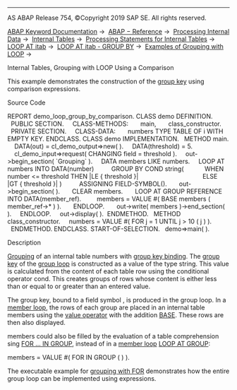   

* * *

AS ABAP Release 754, ©Copyright 2019 SAP SE. All rights reserved.

[ABAP Keyword Documentation](https://help.sap.com/doc/abapdocu_754_index_htm/7.54/en-US/abenabap.htm) →  [ABAP − Reference](https://help.sap.com/doc/abapdocu_754_index_htm/7.54/en-US/abenabap_reference.htm) →  [Processing Internal Data](https://help.sap.com/doc/abapdocu_754_index_htm/7.54/en-US/abenabap_data_working.htm) →  [Internal Tables](https://help.sap.com/doc/abapdocu_754_index_htm/7.54/en-US/abenitab.htm) →  [Processing Statements for Internal Tables](https://help.sap.com/doc/abapdocu_754_index_htm/7.54/en-US/abentable_processing_statements.htm) →  [LOOP AT itab](https://help.sap.com/doc/abapdocu_754_index_htm/7.54/en-US/abaploop_at_itab_variants.htm) →  [LOOP AT itab - GROUP BY](https://help.sap.com/doc/abapdocu_754_index_htm/7.54/en-US/abaploop_at_itab_group_by.htm) →  [Examples of Grouping with LOOP](https://help.sap.com/doc/abapdocu_754_index_htm/7.54/en-US/abenloop_group_by_abexas.htm) → 

Internal Tables, Grouping with LOOP Using a Comparison

This example demonstrates the construction of the [group key](https://help.sap.com/doc/abapdocu_754_index_htm/7.54/en-US/abengroup_key_glosry.htm "Glossary Entry") using comparison expressions.

Source Code

REPORT demo\_loop\_group\_by\_comparison.
CLASS demo DEFINITION.
  PUBLIC SECTION.
    CLASS-METHODS:
      main,
      class\_constructor.
  PRIVATE SECTION.
    CLASS-DATA:
      numbers TYPE TABLE OF i WITH EMPTY KEY.
ENDCLASS.
CLASS demo IMPLEMENTATION.
  METHOD main.
    DATA(out) = cl\_demo\_output=>new( ).
    DATA(threshold) = 5.
    cl\_demo\_input=>request( CHANGING field = threshold ).
    out->begin\_section( \`Grouping\` ).
    DATA members LIKE numbers.
    LOOP AT numbers INTO DATA(number)
         GROUP BY COND string(
           WHEN number <= threshold THEN |LE { threshold }|
                                    ELSE |GT { threshold }| )
         ASSIGNING FIELD-SYMBOL(<group>).
      out->begin\_section( <group> ).
      CLEAR members.
      LOOP AT GROUP <group> REFERENCE INTO DATA(member\_ref).
        members = VALUE #( BASE members ( member\_ref->\* ) ).
      ENDLOOP.
      out->write( members )->end\_section( ).
    ENDLOOP.
    out->display( ).  ENDMETHOD.
  METHOD class\_constructor.
    numbers = VALUE #( FOR j = 1 UNTIL j > 10 ( j ) ).
  ENDMETHOD.
ENDCLASS.
START-OF-SELECTION.
  demo=>main( ).

Description

[Grouping](https://help.sap.com/doc/abapdocu_754_index_htm/7.54/en-US/abaploop_at_itab_group_by.htm) of an internal table numbers with [group key binding](https://help.sap.com/doc/abapdocu_754_index_htm/7.54/en-US/abaploop_at_itab_group_by_binding.htm). The [group key](https://help.sap.com/doc/abapdocu_754_index_htm/7.54/en-US/abaploop_at_itab_group_by_key.htm) of the [group loop](https://help.sap.com/doc/abapdocu_754_index_htm/7.54/en-US/abengroup_loop_glosry.htm "Glossary Entry") is constructed as a value of the type string. This value is calculated from the content of each table row using the conditional operator cond. This creates groups of rows whose content is either less than or equal to or greater than an entered value.

The group key, bound to a field symbol <group>, is produced in the group loop. In a [member loop](https://help.sap.com/doc/abapdocu_754_index_htm/7.54/en-US/abenmember_loop_glosry.htm "Glossary Entry"), the rows of each group are placed in an internal table members using the [value operator](https://help.sap.com/doc/abapdocu_754_index_htm/7.54/en-US/abenvalue_operator_glosry.htm "Glossary Entry") with the addition [BASE](https://help.sap.com/doc/abapdocu_754_index_htm/7.54/en-US/abenvalue_constructor_params_itab.htm). These rows are then also displayed.

members could also be filled by the evaluation of a table comprehension sing [FOR ... IN GROUP](https://help.sap.com/doc/abapdocu_754_index_htm/7.54/en-US/abenfor_in_group.htm), instead of in a [member loop](https://help.sap.com/doc/abapdocu_754_index_htm/7.54/en-US/abenmember_loop_glosry.htm "Glossary Entry") [LOOP AT GROUP](https://help.sap.com/doc/abapdocu_754_index_htm/7.54/en-US/abaploop_at_group.htm):

members = VALUE #( FOR <member> IN GROUP <group> ( <member> ) ).

The executable example for [grouping with FOR](https://help.sap.com/doc/abapdocu_754_index_htm/7.54/en-US/abenfor_group_by_comparison_abexa.htm) demonstrates how the entire group loop can be implemented using expressions.